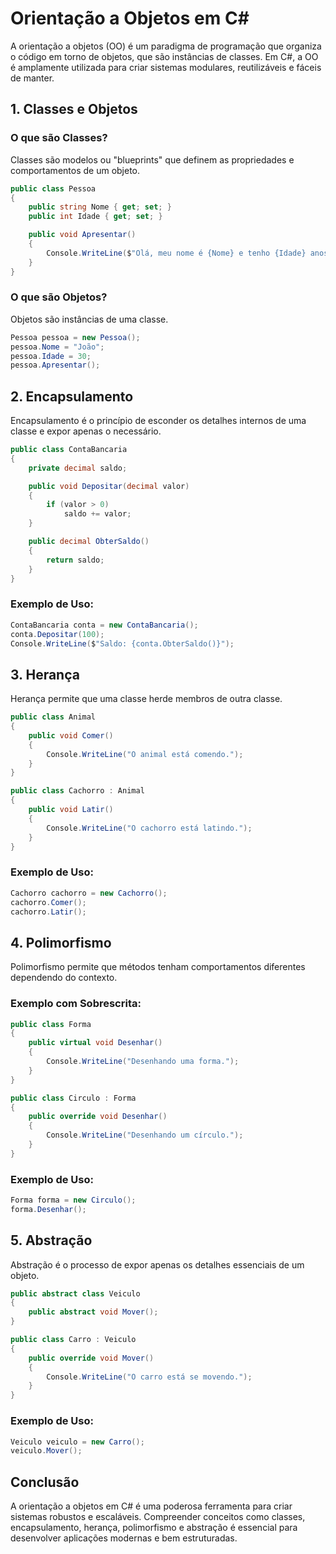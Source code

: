 # Orientação a Objetos em C#

A orientação a objetos (OO) é um paradigma de programação que organiza o código em torno de objetos, que são instâncias de classes. Em C#, a OO é amplamente utilizada para criar sistemas modulares, reutilizáveis e fáceis de manter.

## 1. Classes e Objetos

### O que são Classes?
Classes são modelos ou "blueprints" que definem as propriedades e comportamentos de um objeto.

```csharp
public class Pessoa
{
    public string Nome { get; set; }
    public int Idade { get; set; }

    public void Apresentar()
    {
        Console.WriteLine($"Olá, meu nome é {Nome} e tenho {Idade} anos.");
    }
}
```

### O que são Objetos?
Objetos são instâncias de uma classe.

```csharp
Pessoa pessoa = new Pessoa();
pessoa.Nome = "João";
pessoa.Idade = 30;
pessoa.Apresentar();
```

## 2. Encapsulamento

Encapsulamento é o princípio de esconder os detalhes internos de uma classe e expor apenas o necessário.

```csharp
public class ContaBancaria
{
    private decimal saldo;

    public void Depositar(decimal valor)
    {
        if (valor > 0)
            saldo += valor;
    }

    public decimal ObterSaldo()
    {
        return saldo;
    }
}
```

### Exemplo de Uso:
```csharp
ContaBancaria conta = new ContaBancaria();
conta.Depositar(100);
Console.WriteLine($"Saldo: {conta.ObterSaldo()}");
```

## 3. Herança

Herança permite que uma classe herde membros de outra classe.

```csharp
public class Animal
{
    public void Comer()
    {
        Console.WriteLine("O animal está comendo.");
    }
}

public class Cachorro : Animal
{
    public void Latir()
    {
        Console.WriteLine("O cachorro está latindo.");
    }
}
```

### Exemplo de Uso:
```csharp
Cachorro cachorro = new Cachorro();
cachorro.Comer();
cachorro.Latir();
```

## 4. Polimorfismo

Polimorfismo permite que métodos tenham comportamentos diferentes dependendo do contexto.

### Exemplo com Sobrescrita:
```csharp
public class Forma
{
    public virtual void Desenhar()
    {
        Console.WriteLine("Desenhando uma forma.");
    }
}

public class Circulo : Forma
{
    public override void Desenhar()
    {
        Console.WriteLine("Desenhando um círculo.");
    }
}
```

### Exemplo de Uso:
```csharp
Forma forma = new Circulo();
forma.Desenhar();
```

## 5. Abstração

Abstração é o processo de expor apenas os detalhes essenciais de um objeto.

```csharp
public abstract class Veiculo
{
    public abstract void Mover();
}

public class Carro : Veiculo
{
    public override void Mover()
    {
        Console.WriteLine("O carro está se movendo.");
    }
}
```

### Exemplo de Uso:
```csharp
Veiculo veiculo = new Carro();
veiculo.Mover();
```

## Conclusão

A orientação a objetos em C# é uma poderosa ferramenta para criar sistemas robustos e escaláveis. Compreender conceitos como classes, encapsulamento, herança, polimorfismo e abstração é essencial para desenvolver aplicações modernas e bem estruturadas.
